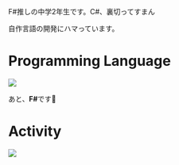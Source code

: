 F#推しの中学2年生です。C#、裏切ってすまん

自作言語の開発にハマっています。

# Programming Language
![](https://skillicons.dev/icons?i=cs)

あと、<strong>F#</strong>です💢

# Activity
![](https://github-readme-stats.vercel.app/api/top-langs?username=MueLangDeveloper&layout=compact)
